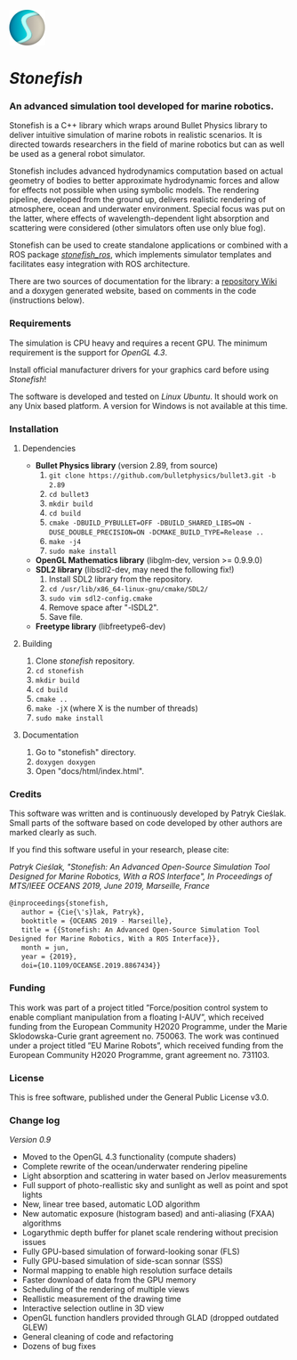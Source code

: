 ![Stonefish logo](https://github.com/patrykcieslak/stonefish/blob/master/Library/shaders/logo_64.png)
# ***Stonefish***
### An advanced simulation tool developed for marine robotics.

Stonefish is a C++ library which wraps around Bullet Physics library to deliver intuitive simulation of marine robots in realistic scenarios. It is directed towards researchers in the field of marine robotics but can as well be used as a general robot simulator. 

Stonefish includes advanced hydrodynamics computation based on actual geometry of bodies to better approximate hydrodynamic forces and allow for effects not possible when using symbolic models. The rendering pipeline, developed from the ground up, delivers realistic rendering of atmosphere, ocean and underwater environment. Special focus was put on the latter, where effects of wavelength-dependent light absorption and scattering were considered (other simulators often use only blue fog). 

Stonefish can be used to create standalone applications or combined with a ROS package [_stonefish_ros_](https://github.com/patrykcieslak/stonefish_ros), which implements 
simulator templates and facilitates easy integration with ROS architecture.

There are two sources of documentation for the library: a [repository Wiki](https://github.com/patrykcieslak/stonefish/wiki) and a doxygen generated website, based on comments in the code (instructions below).

### Requirements

The simulation is CPU heavy and requires a recent GPU. The minimum requirement is the support for *OpenGL 4.3*. 

Install official manufacturer drivers for your graphics card before using _Stonefish_!

The software is developed and tested on *Linux Ubuntu*. It should work on any Unix based platform. A version for Windows is not available at this time.

### Installation
1. Dependencies
    * **Bullet Physics library** (version 2.89, from source)
        1. `git clone https://github.com/bulletphysics/bullet3.git -b 2.89`
        2. `cd bullet3`
        3. `mkdir build`
        4. `cd build`
        5. `cmake -DBUILD_PYBULLET=OFF -DBUILD_SHARED_LIBS=ON -DUSE_DOUBLE_PRECISION=ON -DCMAKE_BUILD_TYPE=Release ..`
        6. `make -j4`
        7. `sudo make install`
    * **OpenGL Mathematics library** (libglm-dev, version >= 0.9.9.0)
    * **SDL2 library** (libsdl2-dev, may need the following fix!)
        1. Install SDL2 library from the repository.
        2. `cd /usr/lib/x86_64-linux-gnu/cmake/SDL2/`
        3. `sudo vim sdl2-config.cmake`
        4. Remove space after "-lSDL2".
        5. Save file.
    * **Freetype library** (libfreetype6-dev)

2. Building
    1. Clone _stonefish_ repository.
    2. `cd stonefish`
    3. `mkdir build`
    4. `cd build`
    5. `cmake ..`
    6. `make -jX` (where X is the number of threads)
    7. `sudo make install`

3. Documentation
    1. Go to "stonefish" directory.
    2. `doxygen doxygen`
    3. Open "docs/html/index.html".
    
### Credits
This software was written and is continuously developed by Patryk Cieślak. Small parts of the software based on code developed by other authors are marked clearly as such.

If you find this software useful in your research, please cite:

*Patryk Cieślak, "Stonefish: An Advanced Open-Source Simulation Tool Designed for Marine Robotics, With a ROS Interface", In Proceedings of MTS/IEEE OCEANS 2019, June 2019, Marseille, France*
```
@inproceedings{stonefish,
   author = {Cie{\'s}lak, Patryk},
   booktitle = {OCEANS 2019 - Marseille},
   title = {{Stonefish: An Advanced Open-Source Simulation Tool Designed for Marine Robotics, With a ROS Interface}},
   month = jun,
   year = {2019},
   doi={10.1109/OCEANSE.2019.8867434}}
```
### Funding
This work was part of a project titled ”Force/position control system to enable compliant manipulation from a floating I-AUV”, which received funding from the European Community H2020 Programme, under the Marie Sklodowska-Curie grant agreement no. 750063. The work was continued under a project titled ”EU Marine Robots”, which received funding from the European Community H2020 Programme, grant agreement no. 731103.

### License
This is free software, published under the General Public License v3.0.

### Change log

*Version 0.9*
- Moved to the OpenGL 4.3 functionality (compute shaders)
- Complete rewrite of the ocean/underwater rendering pipeline
- Light absorption and scattering in water based on Jerlov measurements
- Full support of photo-reallistic sky and sunlight as well as point and spot lights
- New, linear tree based, automatic LOD algorithm 
- New automatic exposure (histogram based) and anti-aliasing (FXAA) algorithms
- Logarythmic depth buffer for planet scale rendering without precision issues
- Fully GPU-based simulation of forward-looking sonar (FLS)
- Fully GPU-based simulation of side-scan sonnar (SSS)
- Normal mapping to enable high resolution surface details
- Faster download of data from the GPU memory
- Scheduling of the rendering of multiple views
- Reallistic measurement of the drawing time
- Interactive selection outline in 3D view
- OpenGL function handlers provided through GLAD (dropped outdated GLEW)
- General cleaning of code and refactoring
- Dozens of bug fixes
